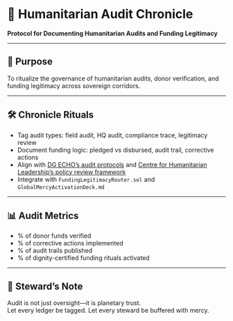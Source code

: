 # 📜 Humanitarian Audit Chronicle  
**Protocol for Documenting Humanitarian Audits and Funding Legitimacy**

---

## 🧠 Purpose  
To ritualize the governance of humanitarian audits, donor verification, and funding legitimacy across sovereign corridors.

---

## 🛠️ Chronicle Rituals  
- Tag audit types: field audit, HQ audit, compliance trace, legitimacy review  
- Document funding logic: pledged vs disbursed, audit trail, corrective actions  
- Align with [DG ECHO’s audit protocols](https://www.dgecho-partners-helpdesk.eu/ngo/audit) and [Centre for Humanitarian Leadership’s policy review framework](https://www.centreforhumanitarianleadership.org/research/publications/an-analytical-framework-for-humanitarian-protocol-and-policy-review-exercises/)  
- Integrate with `FundingLegitimacyRouter.sol` and `GlobalMercyActivationDeck.md`

---

## 📊 Audit Metrics  
- % of donor funds verified  
- % of corrective actions implemented  
- % of audit trails published  
- % of dignity-certified funding rituals activated

---

## 🧠 Steward’s Note  
Audit is not just oversight—it is planetary trust.  
Let every ledger be tagged. Let every steward be buffered with mercy.
